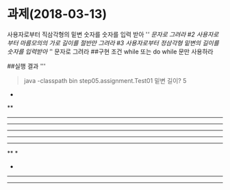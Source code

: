 # 과제(2018-03-13)
사용자로부터 직삼각형의 밑변 숫자를 숫자를 입력 받아 '*' 문자로 그려라
#2
사용자로부터 마름모의의 가로 길이를 절반만 그려라
#3 
사용자로부터 정삼각형 밑변의 길이를 숫자를 입력받아 '*' 문자로 그려라
##구현 조건
while 또는 do while 문만 사용하라

##실행 결과
'''
>java -classpath bin step05.assignment.Test01
밑변 길이? 5
*
**
***
****
*****

****
***
**
*

   *
  ***
 *****